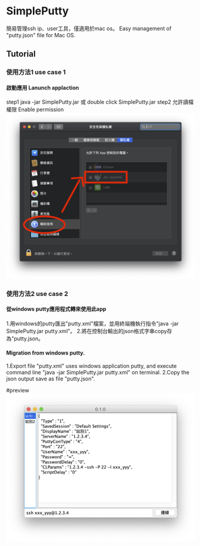 # SimplePutty
簡易管理ssh ip、user工具，僅適用於mac os。 
Easy management of "putty.json" file for Mac OS.

## Tutorial
### 使用方法1 use case 1
#### 啟動應用 Lanunch applaction
step1 java -jar SimplePutty.jar 或 double click SimplePutty.jar
step2 允許讀檔權限 Enable permission
![](https://github.com/RayTW/SimplePutty/blob/main/OpenpPrmission.png?raw=true)

### 使用方法2 use case 2
#### 從windows putty應用程式轉來使用此app
1.用windows的putty匯出"putty.xml"檔案，並用終端機執行指令"java -jar SimplePutty.jar putty.xml"。
2.將在控制台輸出的json格式字串copy存為"putty.json。

#### Migration from windows putty.
1.Export file "putty.xml" uses windows application putty, and execute command line "java -jar SimplePutty.jar putty.xml" on terminal.
2.Copy the json output save as file "putty.json".

#preview
![](https://github.com/RayTW/SimplePutty/blob/main/SimplePuttyPreview.png?raw=true)
